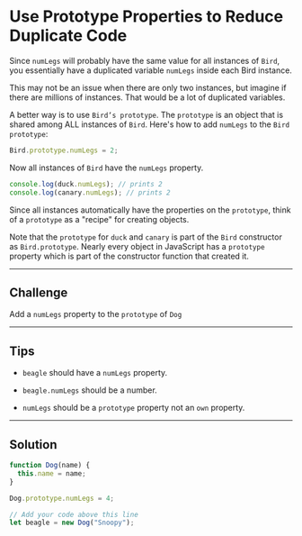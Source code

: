 # Use Prototype Properties to Reduce Duplicate Code

Since `numLegs` will probably have the same value for all instances of `Bird`, you essentially have a duplicated variable `numLegs` inside each Bird instance.

This may not be an issue when there are only two instances, but imagine if there are millions of instances. That would be a lot of duplicated variables.

A better way is to use `Bird’s prototype`. The `prototype` is an object that is shared among ALL instances of `Bird`. Here's how to add `numLegs` to the `Bird prototype`:

```js
Bird.prototype.numLegs = 2;
```

Now all instances of `Bird` have the `numLegs` property.

```js
console.log(duck.numLegs); // prints 2
console.log(canary.numLegs); // prints 2
```

Since all instances automatically have the properties on the `prototype`, think of a `prototype` as a "recipe" for creating objects.

Note that the `prototype` for `duck` and `canary` is part of the `Bird` constructor as `Bird.prototype`. Nearly every object in JavaScript has a `prototype` property which is part of the constructor function that created it.

---

## Challenge

Add a `numLegs` property to the `prototype` of `Dog`

---

## Tips

- `beagle` should have a `numLegs` property.

- `beagle.numLegs` should be a number.

- `numLegs` should be a `prototype` property not an `own` property.

---

## Solution

```js
function Dog(name) {
  this.name = name;
}

Dog.prototype.numLegs = 4;

// Add your code above this line
let beagle = new Dog("Snoopy");
```